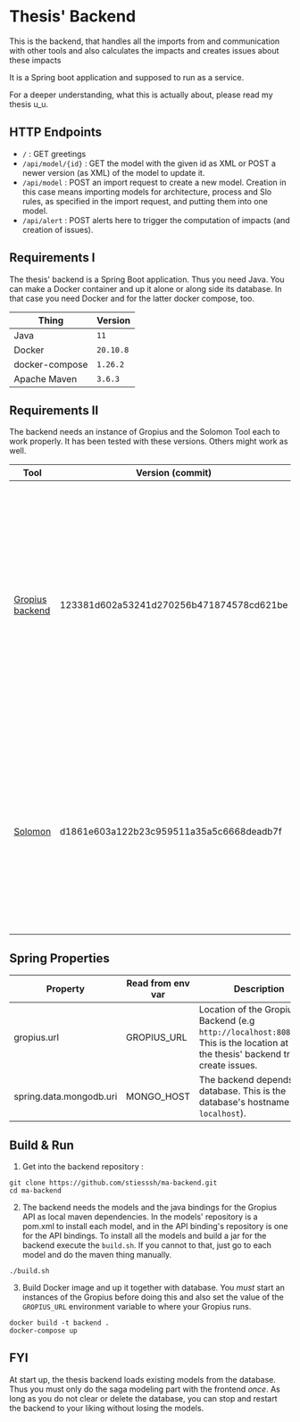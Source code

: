 # Thesis' Backend
This is the backend, that handles all the imports from and communication with other tools and also calculates the impacts and creates issues about these impacts

It is a Spring boot application and supposed to run as a service.

For a deeper understanding, what this is actually about, please read my thesis u_u.

## HTTP Endpoints 

* `/` : GET greetings
* `/api/model/{id}` : GET the model with the given id as XML or POST a newer version (as XML) of the model to update it.
* `/api/model` : POST an import request to create a new model. Creation in this case means importing models for architecture, process and Slo rules, as specified in the import request, and putting them into one model. 
* `/api/alert` : POST alerts here to trigger the computation of impacts (and creation of issues). 

## Requirements I

The thesis' backend is a Spring Boot application. 
Thus you need Java. 
You can make a Docker container and up it alone or along side its database. 
In that case you need Docker and for the latter docker compose, too.

Thing           | Version   
----------------|-----------
Java            | `11`
Docker          | `20.10.8`
docker-compose  | `1.26.2`
Apache Maven    | `3.6.3`


## Requirements II
The backend needs an instance of Gropius and the Solomon Tool each to work properly. 
It has been tested with these versions. 
Others might work as well.

Tool            | Version (commit)  | Purpose
----------------|-------------------|--------------------------------------
[Gropius backend](https://github.com/ccims/ccims-backend-gql) | 123381d602a53241d270256b471874578cd621be | Cross-component issue management tool. For us, it provides the architecture and manages the issues we create. If there is not yet any architecture you must add one yourself. When adding a new architecture, it might be recommendable to also run the [Gropius frontend](https://github.com/ccims/ccims-frontend).
[Solomon](https://github.com/ccims/solomon) | d1861e603a122b23c959511a35a5c6668deadb7f | Sla management tool. For us, it provides the slo rules. If there are not yet any Slo rules, you must add them yourself. When adding new Slo rules, it might be recommendable to also run the front end. Otherwise, the back end is sufficient.


## Spring Properties

Property    | Read from env var | Description
------------|-------------------|----------------
gropius.url | GROPIUS_URL       | Location of the Gropius Backend (e.g `http://localhost:8080/api`). This is the location at which the thesis' backend tries to create issues. 
spring.data.mongodb.uri | MONGO_HOST | The backend depends on a database. This is the database's hostname (e.g. `localhost`).


## Build & Run

1. Get into the backend repository : 
```
git clone https://github.com/stiesssh/ma-backend.git
cd ma-backend
```
2. The backend needs the models and the java bindings for the Gropius API as local maven dependencies. 
In the models' repository is a pom.xml to install each model, and in the API binding's repository is one for the API bindings. 
To install all the models and build a jar for the backend execute the `build.sh`.
If you cannot to that, just go to each model and do the maven thing manually. 
```
./build.sh
```

3. Build Docker image and up it together with database. You *must* start an instances of the Gropius before doing this and also set the value of the `GROPIUS_URL` environment variable to where your Gropius runs. 
```
docker build -t backend .
docker-compose up 
```

## FYI
At start up, the thesis backend loads existing models from the database. 
Thus you must only do the saga modeling part with the frontend *once*. 
As long as you do not clear or delete the database, you can stop and restart the backend to your liking without losing the models. 
